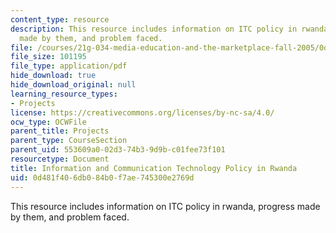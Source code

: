 ```yaml
---
content_type: resource
description: This resource includes information on ITC policy in rwanda, progress
  made by them, and problem faced.
file: /courses/21g-034-media-education-and-the-marketplace-fall-2005/0d481f406db084b0f7ae745300e2769d_MIT21G_034F05_ictrwanda.pdf
file_size: 101195
file_type: application/pdf
hide_download: true
hide_download_original: null
learning_resource_types:
- Projects
license: https://creativecommons.org/licenses/by-nc-sa/4.0/
ocw_type: OCWFile
parent_title: Projects
parent_type: CourseSection
parent_uid: 553609a0-02d3-74b3-9d9b-c01fee73f101
resourcetype: Document
title: Information and Communication Technology Policy in Rwanda
uid: 0d481f40-6db0-84b0-f7ae-745300e2769d
---
```

This resource includes information on ITC policy in rwanda, progress made by them, and problem faced.